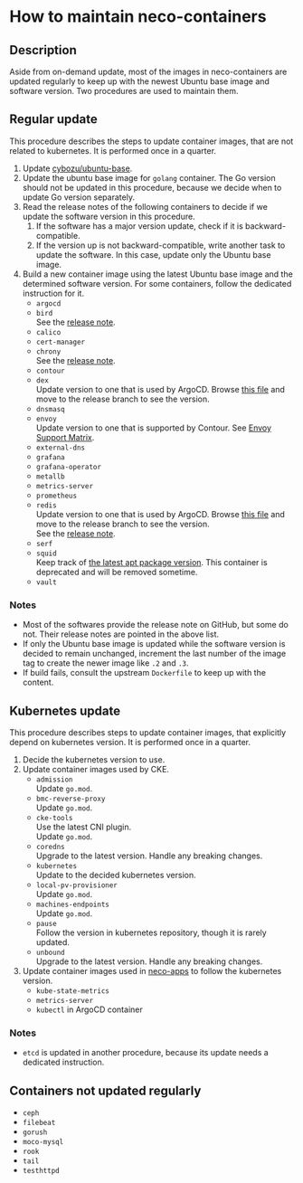 How to maintain neco-containers
===============================

## Description

Aside from on-demand update, most of the images in neco-containers are updated regularly to keep up with the newest Ubuntu base image and software version.
Two procedures are used to maintain them.

## Regular update

This procedure describes the steps to update container images, that are not related to kubernetes.
It is performed once in a quarter.

1. Update [cybozu/ubuntu-base](https://github.com/cybozu/ubuntu-base).
2. Update the ubuntu base image for `golang` container.
   The Go version should not be updated in this procedure, because we decide when to update Go version separately.
3. Read the release notes of the following containers to decide if we update the software version in this procedure.
   1. If the software has a major version update, check if it is backward-compatible.
   2. If the version up is not backward-compatible, write another task to update the software. 
      In this case, update only the Ubuntu base image.
4. Build a new container image using the latest Ubuntu base image and the determined software version.
   For some containers, follow the dedicated instruction for it.
    - `argocd`
    - `bird`  
      See the [release note](https://gitlab.nic.cz/labs/bird/blob/master/NEWS).
    - `calico`
    - `cert-manager`
    - `chrony`  
      See the [release note](https://chrony.tuxfamily.org/news.html).
    - `contour`
    - `dex`  
      Update version to one that is used by ArgoCD. Browse [this file](https://github.com/argoproj/argo-cd/blob/master/manifests/base/dex/argocd-dex-server-deployment.yaml) and move to the release branch to see the version.
    - `dnsmasq`
    - `envoy`  
      Update version to one that is supported by Contour. See [Envoy Support Matrix](https://projectcontour.io/resources/envoy/).
    - `external-dns`
    - `grafana`
    - `grafana-operator`
    - `metallb`
    - `metrics-server`
    - `prometheus`
    - `redis`  
      Update version to one that is used by ArgoCD. Browse [this file](https://github.com/argoproj/argo-cd/blob/master/manifests/base/redis/argocd-redis-deployment.yaml) and move to the release branch to see the version.  
      See the [release note](https://redis.io/download).
    - `serf`
    - `squid`  
      Keep track of [the latest apt package version](https://launchpad.net/ubuntu/+source/squid3).
      This container is deprecated and will be removed sometime.
    - `vault`

### Notes
- Most of the softwares provide the release note on GitHub, but some do not.
  Their release notes are pointed in the above list.
- If only the Ubuntu base image is updated while the software version is decided to remain unchanged, increment the last number of the image tag to create the newer image like `.2` and `.3`. 
- If build fails, consult the upstream `Dockerfile` to keep up with the content.

## Kubernetes update

This procedure describes steps to update container images, that explicitly depend on kubernetes version.
It is performed once in a quarter.

1. Decide the kubernetes version to use.
2. Update container images used by CKE.
    - `admission`  
      Update `go.mod`.
    - `bmc-reverse-proxy`  
      Update `go.mod`.
    - `cke-tools`  
      Use the latest CNI plugin.  
      Update `go.mod`.
    - `coredns`  
      Upgrade to the latest version.  Handle any breaking changes.
    - `kubernetes`  
      Update to the decided kubernetes version.
    - `local-pv-provisioner`  
      Update `go.mod`.
    - `machines-endpoints`  
      Update `go.mod`.
    - `pause`  
      Follow the version in kubernetes repository, though it is rarely updated.
    - `unbound`  
      Upgrade to the latest version.  Handle any breaking changes.
3. Update container images used in [neco-apps](https://github.com/cybozu-go/neco-apps) to follow the kubernetes version.
    - `kube-state-metrics`
    - `metrics-server`
    - `kubectl` in ArgoCD container

### Notes

- `etcd` is updated in another procedure, because its update needs a dedicated instruction.

## Containers not updated regularly
- `ceph`
- `filebeat`
- `gorush`
- `moco-mysql`
- `rook`
- `tail`
- `testhttpd`
